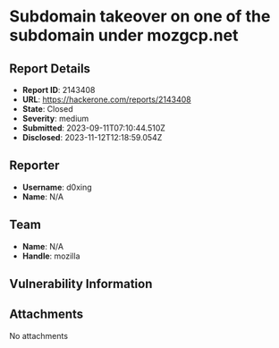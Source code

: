 # Subdomain takeover on one of the subdomain under mozgcp.net

## Report Details
- **Report ID**: 2143408
- **URL**: https://hackerone.com/reports/2143408
- **State**: Closed
- **Severity**: medium
- **Submitted**: 2023-09-11T07:10:44.510Z
- **Disclosed**: 2023-11-12T12:18:59.054Z

## Reporter
- **Username**: d0xing
- **Name**: N/A

## Team
- **Name**: N/A
- **Handle**: mozilla

## Vulnerability Information


## Attachments
No attachments
